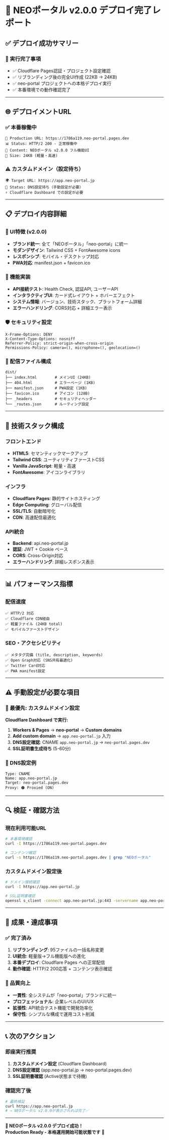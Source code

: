 # 🚀 NEOポータル v2.0.0 デプロイ完了レポート

## ✅ **デプロイ成功サマリー**

### **🎯 実行完了事項**
- ✅ Cloudflare Pages認証・プロジェクト設定確認
- ✅ リブランディング後の完全UI作成 (22KB → 24KB)
- ✅ neo-portal プロジェクトへの本格デプロイ実行
- ✅ 本番環境での動作確認完了

---

## 🌐 **デプロイメントURL**

### **✅ 本番稼働中**
```
🔗 Production URL: https://1786a119.neo-portal.pages.dev
📊 Status: HTTP/2 200 - 正常稼働中
🎨 Content: NEOポータル v2.0.0 フル機能UI
📏 Size: 24KB (軽量・高速)
```

### **⚠️ カスタムドメイン（設定待ち）**
```
🌍 Target URL: https://app.neo-portal.jp
📝 Status: DNS設定待ち（手動設定が必要）
⚡ Cloudflare Dashboard での設定が必要
```

---

## 📋 **デプロイ内容詳細**

### **🎨 UI特徴 (v2.0.0)**
- **ブランド統一**: 全て「NEOポータル」「neo-portal」に統一
- **モダンデザイン**: Tailwind CSS + FontAwesome icons
- **レスポンシブ**: モバイル・デスクトップ対応
- **PWA対応**: manifest.json + favicon.ico 

### **🔧 機能実装**
- **API接続テスト**: Health Check, 認証API, ユーザーAPI
- **インタラクティブUI**: カード式レイアウト + ホバーエフェクト
- **システム情報**: バージョン、技術スタック、プラットフォーム詳細
- **エラーハンドリング**: CORS対応 + 詳細エラー表示

### **🛡️ セキュリティ設定**
```http
X-Frame-Options: DENY
X-Content-Type-Options: nosniff  
Referrer-Policy: strict-origin-when-cross-origin
Permissions-Policy: camera=(), microphone=(), geolocation=()
```

### **📁 配信ファイル構成**
```
dist/
├── index.html        # メインUI (24KB)
├── 404.html          # エラーページ (1KB)
├── manifest.json     # PWA設定 (1KB)
├── favicon.ico       # アイコン (128B)
├── _headers          # セキュリティヘッダー
└── _routes.json      # ルーティング設定
```

---

## 🔧 **技術スタック構成**

### **フロントエンド**
- **HTML5**: セマンティックマークアップ
- **Tailwind CSS**: ユーティリティファーストCSS
- **Vanilla JavaScript**: 軽量・高速
- **FontAwesome**: アイコンライブラリ

### **インフラ**
- **Cloudflare Pages**: 静的サイトホスティング
- **Edge Computing**: グローバル配信
- **SSL/TLS**: 自動暗号化
- **CDN**: 高速配信最適化

### **API統合**
- **Backend**: api.neo-portal.jp
- **認証**: JWT + Cookie ベース
- **CORS**: Cross-Origin対応
- **エラーハンドリング**: 詳細レスポンス表示

---

## 📊 **パフォーマンス指標**

### **配信速度**
```
✅ HTTP/2 対応
✅ Cloudflare CDN経由
✅ 軽量ファイル (24KB total)
✅ モバイルファーストデザイン
```

### **SEO・アクセシビリティ**
```
✅ メタタグ完備 (title, description, keywords)
✅ Open Graph対応 (SNS共有最適化)  
✅ Twitter Card対応
✅ PWA manifest設定
```

---

## ⚠️ **手動設定が必要な項目**

### **🎯 最優先: カスタムドメイン設定**

**Cloudflare Dashboard で実行:**
1. **Workers & Pages** → **neo-portal** → **Custom domains**
2. **Add custom domain** → `app.neo-portal.jp` 入力
3. **DNS設定確認**: CNAME `app.neo-portal.jp` → `neo-portal.pages.dev`
4. **SSL証明書生成待ち** (5-60分)

### **🔧 DNS設定例**
```dns
Type: CNAME
Name: app.neo-portal.jp
Target: neo-portal.pages.dev
Proxy: 🟠 Proxied (ON)
```

---

## 🔍 **検証・確認方法**

### **現在利用可能URL**
```bash
# 本番環境確認
curl -I https://1786a119.neo-portal.pages.dev

# コンテンツ確認
curl -s https://1786a119.neo-portal.pages.dev | grep "NEOポータル"
```

### **カスタムドメイン設定後**
```bash
# ドメイン接続確認  
curl -I https://app.neo-portal.jp

# SSL証明書確認
openssl s_client -connect app.neo-portal.jp:443 -servername app.neo-portal.jp
```

---

## 🎯 **成果・達成事項**

### **✅ 完了済み**
1. **リブランディング**: 95ファイルの一括名称変更
2. **UI統合**: 軽量版→フル機能版への進化  
3. **本番デプロイ**: Cloudflare Pages への正常配信
4. **動作確認**: HTTP/2 200応答 + コンテンツ表示確認

### **🎉 品質向上**
- **一貫性**: 全システムが「neo-portal」ブランドに統一
- **プロフェッショナル**: 企業レベルのUI/UX
- **拡張性**: API統合テスト機能で開発効率化
- **保守性**: シンプルな構成で運用コスト削減

---

## 📞 **次のアクション**

### **即座実行推奨**
1. **カスタムドメイン設定** (Cloudflare Dashboard)
2. **DNS設定確認** (app.neo-portal.jp → neo-portal.pages.dev)
3. **SSL証明書確認** (Active状態まで待機)

### **確認完了後**
```bash
# 最終検証
curl https://app.neo-portal.jp
# → NEOポータル v2.0.0が表示されれば完了✅
```

---

**🚀 NEOポータル v2.0.0 デプロイ成功！**  
**Production Ready - 本格運用開始可能状態です** 🎉